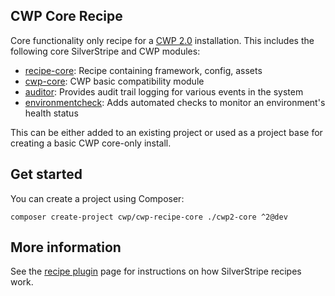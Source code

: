## CWP Core Recipe

Core functionality only recipe for a [CWP 2.0](https://www.cwp.govt.nz) installation. This includes the following core
SilverStripe and CWP modules:

 * [recipe-core](https://github.com/silverstripe/recipe-core): Recipe containing framework, config, assets
 * [cwp-core](https://github.com/silverstripe/cwp-core): CWP basic compatibility module
 * [auditor](https://github.com/silverstripe/silverstripe-auditor): Provides audit trail logging for various events in
   the system
 * [environmentcheck](https://github.com/silverstripe/silverstripe-environmentcheck): Adds automated checks to monitor
   an environment's health status

This can be either added to an existing project or used as a project base for creating a
basic CWP core-only install.

## Get started

You can create a project using Composer:

```
composer create-project cwp/cwp-recipe-core ./cwp2-core ^2@dev
```

## More information

See the [recipe plugin](https://github.com/silverstripe/recipe-plugin) page for instructions on how
SilverStripe recipes work.

